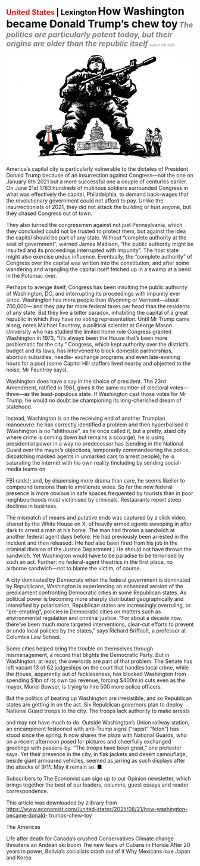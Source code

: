 <span style="color:#E3120B; font-size:14.9pt; font-weight:bold;">United States</span> <span style="color:#000000; font-size:14.9pt; font-weight:bold;">| Lexington</span>
<span style="color:#000000; font-size:21.0pt; font-weight:bold;">How Washington became Donald Trump’s chew toy</span>
<span style="color:#808080; font-size:14.9pt; font-weight:bold; font-style:italic;">The politics are particularly potent today, but their origins are older than the republic itself</span>
<span style="color:#808080; font-size:6.2pt;">August 21st 2025</span>

![](../images/017_How_Washington_became_Donald_Trumps_chew_toy/p0079_img01.jpeg)

America’s capital city is particularly vulnerable to the dictates of President Donald Trump because of an insurrection against Congress—not the one on January 6th 2021 but a more successful one a couple of centuries earlier. On June 21st 1783 hundreds of mutinous soldiers surrounded Congress in what was effectively the capital, Philadelphia, to demand back-wages that the revolutionary government could not afford to pay. Unlike the insurrectionists of 2021, they did not attack the building or hurt anyone, but they chased Congress out of town.

They also turned the congressmen against not just Pennsylvania, which they concluded could not be trusted to protect them, but against the idea the capital should be part of any state. Without “complete authority at the seat of government”, warned James Madison, “the public authority might be insulted and its proceedings interrupted with impunity”. The host state might also exercise undue influence. Eventually, the “complete authority” of Congress over the capital was written into the constitution, and after some wandering and wrangling the capital itself fetched up in a swamp at a bend in the Potomac river.

Perhaps to avenge itself, Congress has been insulting the public authority of Washington, DC, and interrupting its proceedings with impunity ever since. Washington has more people than Wyoming or Vermont—about 700,000— and they pay far more federal taxes per head than the residents of any state. But they live a bitter paradox, inhabiting the capital of a great republic in which they have no voting representation. Until Mr Trump came along, notes Michael Fauntroy, a political scientist at George Mason University who has studied the limited home rule Congress granted Washington in 1973, “It’s always been the House that’s been more problematic for the city.” Congress, which kept authority over the district’s budget and its laws, has intervened to block domestic partnerships, abortion subsidies, needle- exchange programs and even late-evening hours for a pool (some Capitol Hill staffers lived nearby and objected to the noise, Mr Fauntroy says).

Washington does have a say in the choice of president. The 23rd Amendment, ratified in 1961, gives it the same number of electoral votes— three—as the least-populous state. If Washington cast those votes for Mr Trump, he would no doubt be championing its long-cherished dream of statehood.

Instead, Washington is on the receiving end of another Trumpian manoeuvre: he has correctly identified a problem and then hyperbolised it (Washington is no “shithouse”, as he once called it, but a pretty, staid city where crime is coming down but remains a scourge); he is using presidential power in a way no predecessor has (sending in the National Guard over the mayor’s objections, temporarily commandeering the police, dispatching masked agents in unmarked cars to arrest people); he is saturating the internet with his own reality (including by sending social-media teams on

FBI raids); and, by dispensing more drama than care, he seems likelier to compound tensions than to ameliorate woes. So far the new federal presence is more obvious in safe spaces frequented by tourists than in poor neighbourhoods most victimised by criminals. Restaurants report steep declines in business.

The mismatch of means and putative ends was captured by a slick video, shared by the White House on X, of heavily armed agents swooping in after dark to arrest a man at his home. The man had thrown a sandwich at another federal agent days before. He had previously been arrested in the incident and then released. (He had also been fired from his job in the criminal division of the Justice Department.) He should not have thrown the sandwich. Yet Washington would have to be paradise to be terrorised by such an act. Further: no federal-agent theatrics in the first place, no airborne sandwich—not to blame the victim, of course.

A city dominated by Democrats when the federal government is dominated by Republicans, Washington is experiencing an enhanced version of the predicament confronting Democratic cities in some Republican states. As political power is becoming more sharply distributed geographically and intensified by polarisation, Republican states are increasingly overruling, or “pre-empting”, policies in Democratic cities on matters such as environmental regulation and criminal justice. “For about a decade now, there’ve been much more targeted interventions, clear-cut efforts to prevent or undo local policies by the states,” says Richard Briffault, a professor at Columbia Law School.

Some cities helped bring the trouble on themselves through mismanagement, a record that blights the Democratic Party. But in Washington, at least, the overlords are part of that problem. The Senate has left vacant 13 of 62 judgeships on the court that handles local crime, while the House, apparently out of fecklessness, has blocked Washington from spending $1bn of its own tax revenue, forcing $400m in cuts even as the mayor, Muriel Bowser, is trying to hire 500 more police officers.

But the politics of beating up Washington are irresistible, and so Republican states are getting in on the act. Six Republican governors plan to deploy National Guard troops to the city. The troops lack authority to make arrests

and may not have much to do. Outside Washington’s Union railway station, an encampment festooned with anti-Trump signs (“rapist” “felon”) has stood since the spring. It now shares the plaza with National Guards, who on a recent afternoon posed for pictures and cheerfully exchanged greetings with passers-by. “The troops have been great,” one protester says. Yet their presence in the city, in flak jackets and desert camouflage, beside giant armoured vehicles, seemed as jarring as such displays after the attacks of 9/11. May it remain so. ■

Subscribers to The Economist can sign up to our Opinion newsletter, which brings together the best of our leaders, columns, guest essays and reader correspondence.

This article was downloaded by zlibrary from https://www.economist.com//united-states/2025/08/21/how-washington-became-donald- trumps-chew-toy

The Americas

Life after death for Canada’s crushed Conservatives Climate change threatens an Andean ski boom The new fears of Cubans in Florida After 20 years in power, Bolivia’s socialists crash out of it Why Mexicans love Japan and Korea